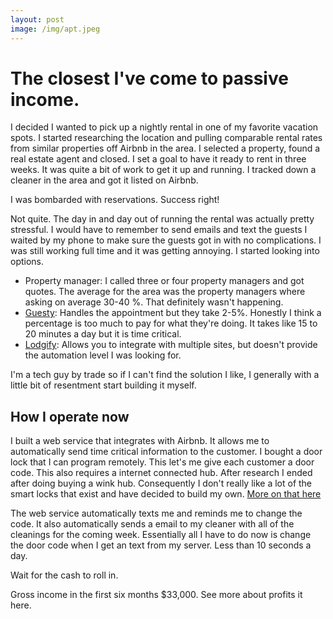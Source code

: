 ```yaml
---
layout: post
image: /img/apt.jpeg
---
```


# The closest I've come to passive income.

I decided I wanted to pick up a nightly rental in one of my favorite vacation spots. I started researching the location and pulling comparable rental rates from similar properties off Airbnb in the area.
I selected a property, found a real estate agent and closed.
I set a goal to have it ready to rent in three weeks. It was quite a bit of work to get it up and running. I tracked down a cleaner in the area and got it listed on Airbnb.

I was bombarded with reservations. Success right!

Not quite.
The day in and day out of running the rental was actually pretty stressful. I would have to remember to send emails and text the guests I waited by my phone to make sure the guests got in with no complications.
I was still working full time and it was getting annoying.
I started looking into options.

* Property manager: I called three or four property managers and got quotes. The average for the area was the property managers where asking on average 30-40 %. That definitely wasn't happening.
* [Guesty](https://www.guesty.com/): Handles the appointment but they take 2-5%. Honestly I think a percentage is too much to pay for what they're doing. It takes like 15 to 20 minutes a day but it is time critical.
* [Lodgify](https://www.lodgify.com/): Allows you to integrate with multiple sites, but doesn't provide the automation level I was looking for.

I'm a tech guy by trade so if I can't find the solution I like, I generally with a little bit of resentment start building it myself.

## How I operate now
I built a web service that integrates with Airbnb. It allows me to automatically send time critical information to the customer.
I bought a door lock that I can program remotely. This let's me give each customer a door code.
This also requires a internet connected hub. After research I ended after doing buying a wink hub.
Consequently I don't really like a lot of the smart locks that exist and have decided to build my own. [More on that here]()

The web service automatically texts me and reminds me to change the code.
It also automatically sends a email to my  cleaner with all of the cleanings for the coming week.
Essentially all I have to do now is change the door code when I get an text from my server. Less than 10 seconds a day.

Wait for the cash to roll in.

Gross income in the first six months $33,000. See more about profits it here.




